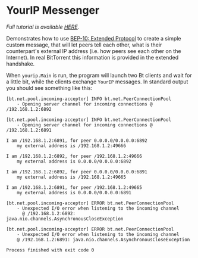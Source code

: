 # YourIP Messenger

_Full tutorial is available [HERE](http://atomashpolskiy.github.io/bt/extension-protocol/)._

Demonstrates how to use [BEP-10: Extended Protocol](http://www.bittorrent.org/beps/bep_0010.html) to create a simple custom message, that will let peers tell each other, what is their counterpart's external IP address (i.e. how peers see each other on the Internet). In real BitTorrent this information is provided in the extended handshake. 

When `yourip.Main` is run, the program will launch two Bt clients and wait for a little bit, while the clients exchange `YourIP` messages. In standard output you should see something like this:

```
[bt.net.pool.incoming-acceptor] INFO bt.net.PeerConnectionPool 
    - Opening server channel for incoming connections @ /192.168.1.2:6892
    
[bt.net.pool.incoming-acceptor] INFO bt.net.PeerConnectionPool 
    - Opening server channel for incoming connections @ /192.168.1.2:6891
    
I am /192.168.1.2:6891, for peer 0.0.0.0/0.0.0.0:6892 
    my external address is /192.168.1.2:49666
    
I am /192.168.1.2:6892, for peer /192.168.1.2:49666 
    my external address is 0.0.0.0/0.0.0.0:6892
    
I am /192.168.1.2:6892, for peer 0.0.0.0/0.0.0.0:6891 
    my external address is /192.168.1.2:49665
    
I am /192.168.1.2:6891, for peer /192.168.1.2:49665 
    my external address is 0.0.0.0/0.0.0.0:6891
    
[bt.net.pool.incoming-acceptor] ERROR bt.net.PeerConnectionPool 
    - Unexpected I/O error when listening to the incoming channel 
      @ /192.168.1.2:6892: java.nio.channels.AsynchronousCloseException
      
[bt.net.pool.incoming-acceptor] ERROR bt.net.PeerConnectionPool 
    - Unexpected I/O error when listening to the incoming channel 
    @ /192.168.1.2:6891: java.nio.channels.AsynchronousCloseException

Process finished with exit code 0
```
